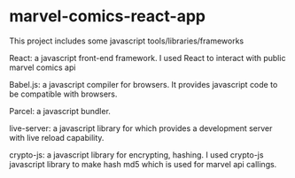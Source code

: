 # marvel-comics-react-app

This project includes some javascript tools/libraries/frameworks

React: a javascript front-end framework. I used React to interact with public marvel comics api

Babel.js: a javascript compiler for browsers. It provides javascript code to be compatible with browsers.

Parcel: a javascript bundler.

live-server: a javascript library for which provides a development server with live reload capability.

crypto-js: a javascript library for encrypting, hashing. I used crypto-js javascript library to make hash md5 which is used for marvel api callings.


